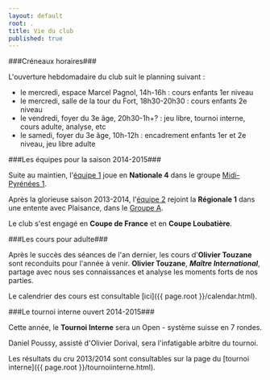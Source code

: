 ```yaml
---
layout: default
root: .
title: Vie du club
published: true
---
```



###Créneaux horaires###

L'ouverture hebdomadaire du club suit le planning suivant :

- le mercredi, espace Marcel Pagnol, 14h-16h : cours enfants 1er niveau
- le mercredi, salle de la tour du Fort, 18h30-20h30 : cours enfants 2e niveau
- le vendredi, foyer du 3e âge, 20h30-1h+? : jeu libre, tournoi interne, cours adulte, analyse, etc
- le samedi, foyer du 3e âge, 10h-12h : encadrement enfants 1er et 2e niveau, jeu libre adulte

###Les équipes pour la saison 2014-2015###

Suite au maintien, l'[équipe 1](http://www.echecs.asso.fr/ListeJoueurs.aspx?Action=EQUIPE&Equipe=1289) joue en **Nationale 4** dans le groupe [Midi-Pyrénées 1](http://www.echecs.asso.fr/Equipes.aspx?Groupe=84 "Nationale 4 / Midi-Pyrénées 1 / Groupe 1").

Après la glorieuse saison 2013-2014, l'[équipe 2](http://www.echecs.asso.fr/ListeJoueurs.aspx?Action=EQUIPE&Equipe=2766) rejoint la **Régionale 1** dans une entente avec Plaisance, dans le [Groupe A](http://www.echecs.asso.fr/Equipes.aspx?Groupe=1284 "Ligue Midi-Pyrénées/Régionale 1/Groupe A").

Le club s'est engagé en **Coupe de France** et en **Coupe Loubatière**.

###Les cours pour adulte###

Après le succès des séances de l'an dernier, les cours d'**Olivier Touzane** sont reconduits pour l'année à venir. **Olivier Touzane**, **_Maître International_**, partage avec nous ses connaissances et analyse les moments forts de nos parties.

Le calendrier des cours est consultable [ici]({{ page.root }}/calendar.html).

###Le tournoi interne ouvert 2014-2015###

Cette année, le **Tournoi Interne** sera un Open - système suisse en 7 rondes.

Daniel Poussy, assisté d'Olivier Dorival, sera l'infatigable arbitre du tournoi.

Les résultats du cru 2013/2014 sont consultables sur la page du [tournoi interne]({{ page.root }}/tournoiinterne.html).
